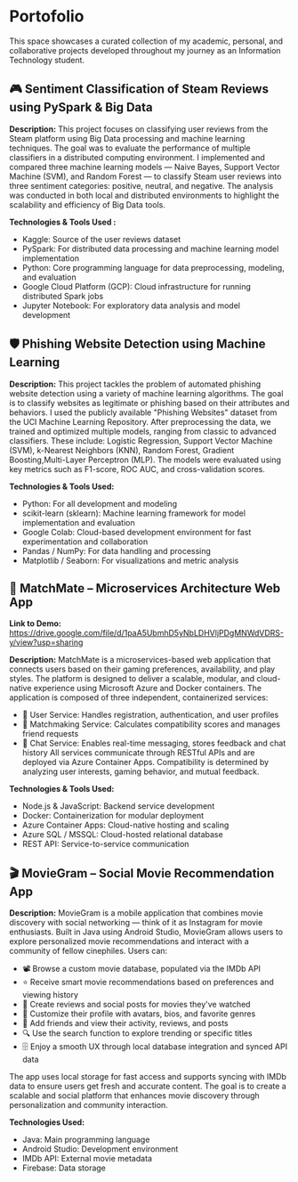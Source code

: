 # Portofolio
This space showcases a curated collection of my academic, personal, and collaborative projects developed throughout my journey as an Information Technology student.

## 🎮 Sentiment Classification of Steam Reviews using PySpark & Big Data

**Description:** This project focuses on classifying user reviews from the Steam platform using Big Data processing and machine learning techniques. The goal was to evaluate the performance of multiple classifiers in a distributed computing environment. I implemented and compared three machine learning models — Naive Bayes, Support Vector Machine (SVM), and Random Forest — to classify Steam user reviews into three sentiment categories: positive, neutral, and negative. The analysis was conducted in both local and distributed environments to highlight the scalability and efficiency of Big Data tools.

**Technologies & Tools Used :**
- Kaggle: Source of the user reviews dataset
- PySpark: For distributed data processing and machine learning model implementation
- Python: Core programming language for data preprocessing, modeling, and evaluation
- Google Cloud Platform (GCP): Cloud infrastructure for running distributed Spark jobs
- Jupyter Notebook: For exploratory data analysis and model development

## 🛡️ Phishing Website Detection using Machine Learning

**Description:** This project tackles the problem of automated phishing website detection using a variety of machine learning algorithms. The goal is to classify websites as legitimate or phishing based on their attributes and behaviors. I used the publicly available "Phishing Websites" dataset from the UCI Machine Learning Repository. After preprocessing the data, we trained and optimized multiple models, ranging from classic to advanced classifiers. These include: Logistic Regression, Support Vector Machine (SVM), k-Nearest Neighbors (KNN), Random Forest, Gradient Boosting,Multi-Layer Perceptron (MLP). The models were evaluated using key metrics such as F1-score, ROC AUC, and cross-validation scores.

**Technologies & Tools Used:**
- Python: For all development and modeling
- scikit-learn (sklearn): Machine learning framework for model implementation and evaluation
- Google Colab: Cloud-based development environment for fast experimentation and collaboration
- Pandas / NumPy: For data handling and processing
- Matplotlib / Seaborn: For visualizations and metric analysis

## 💬 MatchMate – Microservices Architecture Web App

**Link to Demo:** https://drive.google.com/file/d/1paA5UbmhD5yNbLDHVljPDgMNWdVDRS-y/view?usp=sharing

**Description:** MatchMate is a microservices-based web application that connects users based on their gaming preferences, availability, and play styles. The platform is designed to deliver a scalable, modular, and cloud-native experience using Microsoft Azure and Docker containers.
The application is composed of three independent, containerized services:
- 🧾 User Service: Handles registration, authentication, and user profiles
- 🎯 Matchmaking Service: Calculates compatibility scores and manages friend requests
- 💬 Chat Service: Enables real-time messaging, stores feedback and chat history
All services communicate through RESTful APIs and are deployed via Azure Container Apps. Compatibility is determined by analyzing user interests, gaming behavior, and mutual feedback.

**Technologies & Tools Used:**
- Node.js & JavaScript: Backend service development
- Docker: Containerization for modular deployment
- Azure Container Apps: Cloud-native hosting and scaling
- Azure SQL / MSSQL: Cloud-hosted relational database
- REST API: Service-to-service communication

## 🎬 MovieGram – Social Movie Recommendation App

**Description:** MovieGram is a mobile application that combines movie discovery with social networking — think of it as Instagram for movie enthusiasts. Built in Java using Android Studio, MovieGram allows users to explore personalized movie recommendations and interact with a community of fellow cinephiles.
Users can:
- 📽️ Browse a custom movie database, populated via the IMDb API
- ⭐ Receive smart movie recommendations based on preferences and viewing history
- 📝 Create reviews and social posts for movies they've watched
- 👤 Customize their profile with avatars, bios, and favorite genres
- 🤝 Add friends and view their activity, reviews, and posts
- 🔍 Use the search function to explore trending or specific titles
- 🗄️ Enjoy a smooth UX through local database integration and synced API data

The app uses local storage for fast access and supports syncing with IMDb data to ensure users get fresh and accurate content. The goal is to create a scalable and social platform that enhances movie discovery through personalization and community interaction.

**Technologies Used:**
- Java: Main programming language
- Android Studio: Development environment
- IMDb API: External movie metadata
- Firebase: Data storage
